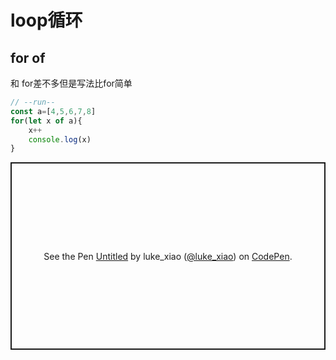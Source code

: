 # loop循环
## for of
和 for差不多但是写法比for简单
```js
// --run--
const a=[4,5,6,7,8]
for(let x of a){
    x++
    console.log(x)
}
```
<p class="codepen" data-height="300" data-default-tab="html,result" data-slug-hash="poaaXGR" data-user="luke_xiao" style="height: 300px; box-sizing: border-box; display: flex; align-items: center; justify-content: center; border: 2px solid; margin: 1em 0; padding: 1em;">
  <span>See the Pen <a href="https://codepen.io/luke_xiao/pen/poaaXGR">
  Untitled</a> by luke_xiao (<a href="https://codepen.io/luke_xiao">@luke_xiao</a>)
  on <a href="https://codepen.io">CodePen</a>.</span>
</p>
<script async src="https://cpwebassets.codepen.io/assets/embed/ei.js"></script>